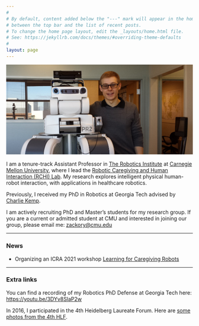 ```yaml
---
#
# By default, content added below the "---" mark will appear in the home page
# between the top bar and the list of recent posts.
# To change the home page layout, edit the _layouts/home.html file.
# See: https://jekyllrb.com/docs/themes/#overriding-theme-defaults
#
layout: page
---
```


<img src="assets/images/Zackory_pr2.jpg" alt="Zackory Erickson photo">
<br>

<p>
  I am a tenure-track Assistant Professor in <a href="https://www.ri.cmu.edu">The Robotics Institute</a> at <a href="https://www.cmu.edu">Carnegie Mellon University</a>, where I lead the <a href="https://rchi-lab.github.io">Robotic Caregiving and Human Interaction (RCHI) Lab</a>.
  My research explores intelligent physical human-robot interaction, with applications in healthcare robotics.
</p>
  
<p>
  Previously, I received my PhD in Robotics at Georgia Tech advised by <a href="http://ckemp.bme.gatech.edu/">Charlie Kemp</a>.
</p>
  
<p>
  I am actively recruiting PhD and Master’s students for my research group.
  If you are a current or admitted student at CMU and interested in joining our group, please email me: <a href="mailto:zackory@cmu.edu">zackory@cmu.edu</a>
</p>

<hr>

<h3>News</h3>
<ul>
  <li>Organizing an ICRA 2021 workshop <a href="https://sites.gatech.edu/learning-caregiving-icra2021/">Learning for Caregiving Robots</a></li>
</ul>

<hr>

<h3>Extra links</h3>
You can find a recording of my Robotics PhD Defense at Georgia Tech here: <a href="https://youtu.be/3DYv8SlaP2w">https://youtu.be/3DYv8SlaP2w</a>

In 2016, I participated in the 4th Heidelberg Laureate Forum. Here are <a href="http://zackory.com/heidelberg-laureate-forum/">some photos from the 4th HLF</a>.
